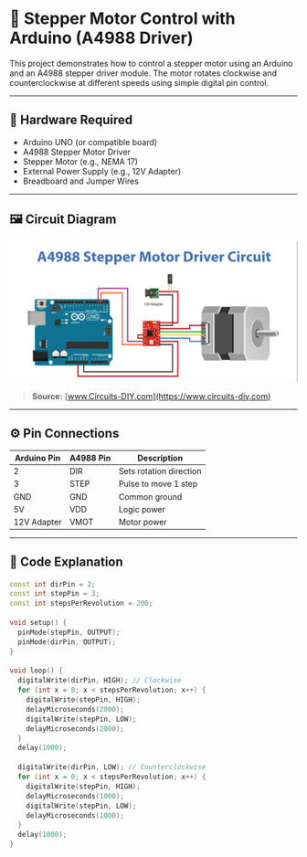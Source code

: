 # 🚀 Stepper Motor Control with Arduino (A4988 Driver)

This project demonstrates how to control a stepper motor using an Arduino and an A4988 stepper driver module. The motor rotates clockwise and counterclockwise at different speeds using simple digital pin control.

---

## 🧰 Hardware Required

- Arduino UNO (or compatible board)  
- A4988 Stepper Motor Driver  
- Stepper Motor (e.g., NEMA 17)  
- External Power Supply (e.g., 12V Adapter)  
- Breadboard and Jumper Wires

---

## 🖼️ Circuit Diagram

![A4988 Stepper Motor Driver Circuit](A4988-Stepper-Motor-Driver-Circuit.png)

> **Source:** [www.Circuits-DIY.com](https://www.circuits-diy.com)

---

## ⚙️ Pin Connections

| Arduino Pin | A4988 Pin | Description         |
|-------------|-----------|---------------------|
| 2           | DIR       | Sets rotation direction |
| 3           | STEP      | Pulse to move 1 step   |
| GND         | GND       | Common ground         |
| 5V          | VDD       | Logic power           |
| 12V Adapter | VMOT      | Motor power           |

---

## 🧠 Code Explanation

```cpp
const int dirPin = 2;
const int stepPin = 3;
const int stepsPerRevolution = 200;

void setup() {
  pinMode(stepPin, OUTPUT);
  pinMode(dirPin, OUTPUT);
}

void loop() {
  digitalWrite(dirPin, HIGH); // Clockwise
  for (int x = 0; x < stepsPerRevolution; x++) {
    digitalWrite(stepPin, HIGH);
    delayMicroseconds(2000);
    digitalWrite(stepPin, LOW);
    delayMicroseconds(2000);
  }
  delay(1000);

  digitalWrite(dirPin, LOW); // Counterclockwise
  for (int x = 0; x < stepsPerRevolution; x++) {
    digitalWrite(stepPin, HIGH);
    delayMicroseconds(1000);
    digitalWrite(stepPin, LOW);
    delayMicroseconds(1000);
  }
  delay(1000);
}
